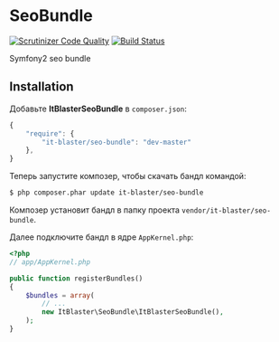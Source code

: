 SeoBundle
====================

[![Scrutinizer Code Quality](https://scrutinizer-ci.com/g/it-blaster/seo-bundle/badges/quality-score.png?b=master)](https://scrutinizer-ci.com/g/it-blaster/seo-bundle/?branch=master) [![Build Status](https://scrutinizer-ci.com/g/it-blaster/seo-bundle/badges/build.png?b=master)](https://scrutinizer-ci.com/g/it-blaster/seo-bundle/build-status/master)

Symfony2 seo bundle

Installation
------------

Добавьте <b>ItBlasterSeoBundle</b> в `composer.json`:

```js
{
    "require": {
        "it-blaster/seo-bundle": "dev-master"
	},
}
```

Теперь запустите композер, чтобы скачать бандл командой:

``` bash
$ php composer.phar update it-blaster/seo-bundle
```

Композер установит бандл в папку проекта `vendor/it-blaster/seo-bundle`.

Далее подключите бандл в ядре `AppKernel.php`:

``` php
<?php
// app/AppKernel.php

public function registerBundles()
{
    $bundles = array(
        // ...
        new ItBlaster\SeoBundle\ItBlasterSeoBundle(),
    );
}
```
